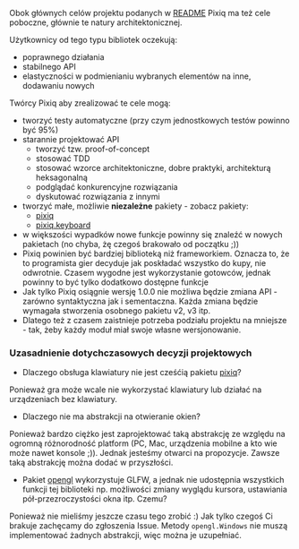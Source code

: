 Obok głównych celów projektu podanych w [README](README.md#project-goals) 
Pixiq ma też cele poboczne, głównie te natury architektonicznej. 

Użytkownicy od tego typu bibliotek oczekują:

+ poprawnego działania
+ stabilnego API
+ elastyczności w podmienianiu wybranych elementów na inne, dodawaniu nowych

Twórcy Pixiq aby zrealizować te cele mogą:

+ tworzyć testy automatyczne (przy czym jednostkowych testów powinno być 95%)
+ starannie projektować API 
  + tworzyć tzw. proof-of-concept
  + stosować TDD
  + stosować wzorce architektoniczne, dobre praktyki, architekturą heksagonalną
  + podglądać konkurencyjne rozwiązania
  + dyskutować rozwiązania z innymi
+ tworzyć małe, możliwie **niezależne** pakiety - zobacz pakiety:
  + [pixiq](.)
  + [pixiq.keyboard](keyboard)
+ w większości wypadków nowe funkcje powinny się znaleźć w nowych pakietach 
(no chyba, żę czegoś brakowało od początku ;))
+ Pixiq powinien być bardziej biblioteką niż frameworkiem. Oznacza to, że to
  programista gier decyduje jak poskładać wszystko do kupy, nie odwrotnie. 
  Czasem wygodne jest wykorzystanie gotowców, jednak powinny to być tylko
  dodatkowo dostępne funkcje
+ Jak tylko Pixiq osiągnie wersję 1.0.0 nie możliwa będzie zmiana API - zarówno
  syntaktyczna jak i sementaczna. Każda zmiana będzie wymagała stworzenia
  osobnego pakietu v2, v3 itp. 
+ Dlatego też z czasem zaistnieje potrzeba podziału projektu na mniejsze - tak, 
  żeby każdy moduł miał swoje własne wersjonowanie.

### Uzasadnienie dotychczasowych decyzji projektowych

+ Dlaczego obsługa klawiatury nie jest cześćią pakietu [pixiq](.)?

Ponieważ gra może wcale nie wykorzystać klawiatury lub działać na urządzeniach 
bez klawiatury.

+ Dlaczego nie ma abstrakcji na otwieranie okien?

Ponieważ bardzo ciężko jest zaprojektować taką abstrakcję ze względu na ogromną
różnorodność platform (PC, Mac, urządzenia mobilne a kto wie może nawet konsole ;)).
Jednak jesteśmy otwarci na propozycje. Zawsze taką abstrakcję można dodać 
w przyszłości.

+ Pakiet [opengl](opengl) wykorzystuje GLFW, a jednak nie udostępnia wszystkich
funkcji tej biblioteki np. możliwości zmiany wyglądu kursora, ustawiania
pół-przezroczystości okna itp. Czemu?

Ponieważ nie mieliśmy jeszcze czasu tego zrobić :) Jak tylko czegoś Ci brakuje
zachęcamy do zgłoszenia Issue. Metody `opengl.Windows` nie muszą implementować
żadnych abstrakcji, więc można je uzupełniać. 
